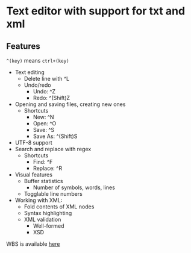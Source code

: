 # Text editor with support for txt and xml
## Features
`^(key)` means `ctrl+(key)`
- Text editing
	- Delete line with ^L
	- Undo/redo
		- Undo: ^Z
		- Redo: ^(Shift)Z
- Opening and saving files, creating new ones
	- Shortcuts
		- New: ^N
		- Open: ^O
		- Save: ^S
		- Save As: ^(Shift)S
- UTF-8 support
- Search and replace with regex
	- Shortcuts
		- Find: ^F
		- Replace: ^R
- Visual features
	- Buffer statistics
		- Number of symbols, words, lines
	- Togglable line numbers
- Working with XML:
	- Fold contents of XML nodes
	- Syntax highlighting
	- XML validation
		- Well-formed
		- XSD

WBS is available [here](/wbs.md)
